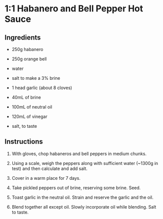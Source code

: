 # 1:1 Habanero and Bell Pepper Hot Sauce

## Ingredients

 - 250g habanero
 - 250g orange bell
 - water
 - salt to make a 3% brine

 - 1 head garlic (about 8 cloves)
 - 40mL of brine
 - 100mL of neutral oil
 - 120mL of vinegar
 - salt, to taste


## Instructions

 1. With gloves, chop habaneros and bell peppers in medium chunks.

 2. Using a scale, weigh the peppers along with sufficient water (~1300g in
    test) and then calculate and add salt.

 3. Cover in a warm place for 7 days.

 4. Take pickled peppers out of brine, reserving some brine. Seed.

 5. Toast garlic in the neutral oil. Strain and reserve the garlic and the
    oil.

 6. Blend together all except oil. Slowly incorporate oil while blending. Salt
    to taste.
